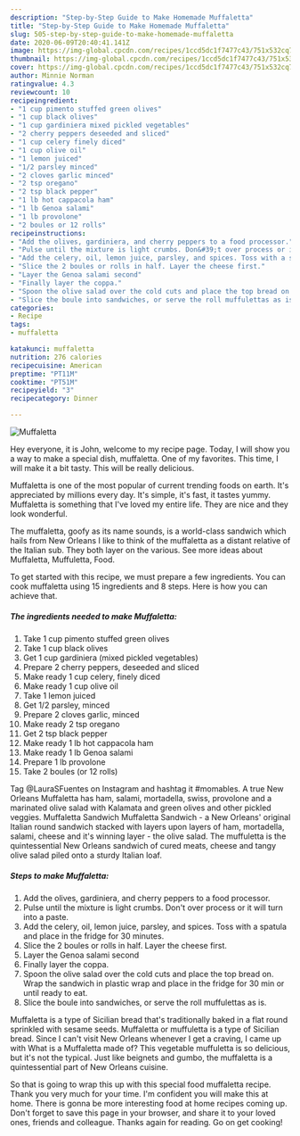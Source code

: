 ```yaml
---
description: "Step-by-Step Guide to Make Homemade Muffaletta"
title: "Step-by-Step Guide to Make Homemade Muffaletta"
slug: 505-step-by-step-guide-to-make-homemade-muffaletta
date: 2020-06-09T20:40:41.141Z
image: https://img-global.cpcdn.com/recipes/1ccd5dc1f7477c43/751x532cq70/muffaletta-recipe-main-photo.jpg
thumbnail: https://img-global.cpcdn.com/recipes/1ccd5dc1f7477c43/751x532cq70/muffaletta-recipe-main-photo.jpg
cover: https://img-global.cpcdn.com/recipes/1ccd5dc1f7477c43/751x532cq70/muffaletta-recipe-main-photo.jpg
author: Minnie Norman
ratingvalue: 4.3
reviewcount: 10
recipeingredient:
- "1 cup pimento stuffed green olives"
- "1 cup black olives"
- "1 cup gardiniera mixed pickled vegetables"
- "2 cherry peppers deseeded and sliced"
- "1 cup celery finely diced"
- "1 cup olive oil"
- "1 lemon juiced"
- "1/2 parsley minced"
- "2 cloves garlic minced"
- "2 tsp oregano"
- "2 tsp black pepper"
- "1 lb hot cappacola ham"
- "1 lb Genoa salami"
- "1 lb provolone"
- "2 boules or 12 rolls"
recipeinstructions:
- "Add the olives, gardiniera, and cherry peppers to a food processor."
- "Pulse until the mixture is light crumbs. Don&#39;t over process or it will turn into a paste."
- "Add the celery, oil, lemon juice, parsley, and spices. Toss with a spatula and place in the fridge for 30 minutes."
- "Slice the 2 boules or rolls in half. Layer the cheese first."
- "Layer the Genoa salami second"
- "Finally layer the coppa."
- "Spoon the olive salad over the cold cuts and place the top bread on. Wrap the sandwich in plastic wrap and place in the fridge for 30 min or until ready to eat."
- "Slice the boule into sandwiches, or serve the roll muffulettas as is."
categories:
- Recipe
tags:
- muffaletta

katakunci: muffaletta 
nutrition: 276 calories
recipecuisine: American
preptime: "PT11M"
cooktime: "PT51M"
recipeyield: "3"
recipecategory: Dinner

---
```



![Muffaletta](https://img-global.cpcdn.com/recipes/1ccd5dc1f7477c43/751x532cq70/muffaletta-recipe-main-photo.jpg)

Hey everyone, it is John, welcome to my recipe page. Today, I will show you a way to make a special dish, muffaletta. One of my favorites. This time, I will make it a bit tasty. This will be really delicious.

Muffaletta is one of the most popular of current trending foods on earth. It's appreciated by millions every day. It's simple, it's fast, it tastes yummy. Muffaletta is something that I've loved my entire life. They are nice and they look wonderful.

The muffaletta, goofy as its name sounds, is a world-class sandwich which hails from New Orleans I like to think of the muffaletta as a distant relative of the Italian sub. They both layer on the various. See more ideas about Muffaletta, Muffuletta, Food.


To get started with this recipe, we must prepare a few ingredients. You can cook muffaletta using 15 ingredients and 8 steps. Here is how you can achieve that.

<!--inarticleads1-->

##### The ingredients needed to make Muffaletta:

1. Take 1 cup pimento stuffed green olives
1. Take 1 cup black olives
1. Get 1 cup gardiniera (mixed pickled vegetables)
1. Prepare 2 cherry peppers, deseeded and sliced
1. Make ready 1 cup celery, finely diced
1. Make ready 1 cup olive oil
1. Take 1 lemon juiced
1. Get 1/2 parsley, minced
1. Prepare 2 cloves garlic, minced
1. Make ready 2 tsp oregano
1. Get 2 tsp black pepper
1. Make ready 1 lb hot cappacola ham
1. Make ready 1 lb Genoa salami
1. Prepare 1 lb provolone
1. Take 2 boules (or 12 rolls)


Tag @LauraSFuentes on Instagram and hashtag it #momables. A true New Orleans Muffaletta has ham, salami, mortadella, swiss, provolone and a marinated olive salad with Kalamata and green olives and other pickled veggies. Muffaletta Sandwich Muffaletta Sandwich - a New Orleans&#39; original Italian round sandwich stacked with layers upon layers of ham, mortadella, salami, cheese and it&#39;s winning layer - the olive salad. The muffuletta is the quintessential New Orleans sandwich of cured meats, cheese and tangy olive salad piled onto a sturdy Italian loaf. 

<!--inarticleads2-->

##### Steps to make Muffaletta:

1. Add the olives, gardiniera, and cherry peppers to a food processor.
1. Pulse until the mixture is light crumbs. Don&#39;t over process or it will turn into a paste.
1. Add the celery, oil, lemon juice, parsley, and spices. Toss with a spatula and place in the fridge for 30 minutes.
1. Slice the 2 boules or rolls in half. Layer the cheese first.
1. Layer the Genoa salami second
1. Finally layer the coppa.
1. Spoon the olive salad over the cold cuts and place the top bread on. Wrap the sandwich in plastic wrap and place in the fridge for 30 min or until ready to eat.
1. Slice the boule into sandwiches, or serve the roll muffulettas as is.


Muffaletta is a type of Sicilian bread that&#39;s traditionally baked in a flat round sprinkled with sesame seeds. Muffaletta or muffuletta is a type of Sicilian bread. Since I can&#39;t visit New Orleans whenever I get a craving, I came up with What is a Muffaletta made of? This vegetable muffuletta is so delicious, but it&#39;s not the typical. Just like beignets and gumbo, the muffaletta is a quintessential part of New Orleans cuisine. 

So that is going to wrap this up with this special food muffaletta recipe. Thank you very much for your time. I'm confident you will make this at home. There is gonna be more interesting food at home recipes coming up. Don't forget to save this page in your browser, and share it to your loved ones, friends and colleague. Thanks again for reading. Go on get cooking!
